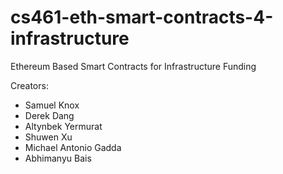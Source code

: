 # cs461-eth-smart-contracts-4-infrastructure
Ethereum Based Smart Contracts for Infrastructure Funding

Creators: 
  * Samuel Knox
  * Derek Dang
  * Altynbek Yermurat
  * Shuwen Xu
  * Michael Antonio Gadda
  * Abhimanyu Bais
